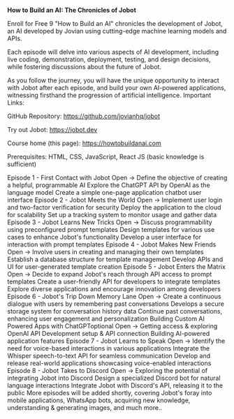 **How to Build an AI: The Chronicles of Jobot**

Enroll for Free
 9
"How to Build an AI" chronicles the development of Jobot, an AI developed by Jovian using cutting-edge machine learning models and APIs.

Each episode will delve into various aspects of AI development, including live coding, demonstration, deployment, testing, and design decisions, while fostering discussions about the future of Jobot.

As you follow the journey, you will have the unique opportunity to interact with Jobot after each episode, and build your own AI-powered applications, witnessing firsthand the progression of artificial intelligence. Important Links:

GitHub Repository: https://github.com/jovianhq/jobot

Try out Jobot: https://jobot.dev

Course home (this page): https://howtobuildanai.com

Prerequisites: HTML, CSS, JavaScript, React JS (basic knowledge is sufficient)

Episode 1 - First Contact with Jobot
Open →
Define the objective of creating a helpful, programmable AI
Explore the ChatGPT API by OpenAI as the language model
Create a simple one-page application chatbot user interface
Episode 2 - Jobot Meets the World
Open →
Implement user login and two-factor verification for security
Deploy the application to the cloud for scalability
Set up a tracking system to monitor usage and gather data
Episode 3 - Jobot Learns New Tricks
Open →
Discuss programmability using preconfigured prompt templates
Design templates for various use cases to enhance Jobot's functionality
Develop a user interface for interaction with prompt templates
Episode 4 - Jobot Makes New Friends
Open →
Involve users in creating and managing their own templates
Establish a database structure for template management
Develop APIs and UI for user-generated template creation
Episode 5 - Jobot Enters the Matrix
Open →
Decide to expand Jobot's reach through API access to prompt templates
Create a user-friendly API for developers to integrate templates
Explore diverse applications and encourage innovation among developers
Episode 6 - Jobot's Trip Down Memory Lane
Open →
Create a continuous dialogue with users by remembering past conversations
Develops a secure storage system for conversation history data
Continue past conversations, enhancing user engagement and personalization
Building Custom AI Powered Apps with ChatGPToptional
Open →
Getting access & exploring OpenAI API
Development setup & API connection
Building AI-powered application features
Episode 7 - Jobot Learns to Speak
Open →
Identify the need for voice-based interactions in various applications
Integrate the Whisper speech-to-text API for seamless communication
Develop and release real-world applications showcasing voice-enabled interactions
Episode 8 - Jobot Takes to Discord
Open →
Exploring the potential of integrating Jobot into Discord
Design a specialized Discord bot for natural language interactions
Integrate Jobot with Discord's API, releasing it to the public
More episodes will be added shortly, covering Jobot's foray into mobile applications, WhatsApp bots, acquiring new knowledge, understanding & generating images, and much more..